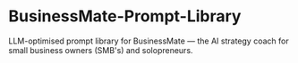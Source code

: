 # BusinessMate-Prompt-Library
LLM-optimised prompt library for BusinessMate — the AI strategy coach for small business owners (SMB's) and solopreneurs.
